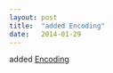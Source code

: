```yaml
---
layout: post
title:  "added Encoding"
date:   2014-01-29
---
```


added [Encoding](http://www.w3.org/TR/encoding/)

